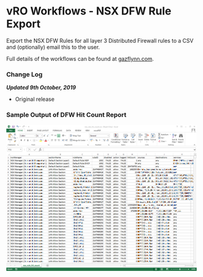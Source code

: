 # vRO Workflows - NSX DFW Rule Export

Export the NSX DFW Rules for all layer 3 Distributed Firewall rules to a CSV and (optionally) email this to the user.

Full details of the workflows can be found at [gazflynn.com](https://gazflynn.com/technology/vmware/export-nsx-dfw-rules-using-vro/).

### Change Log

***Updated 9th October, 2019***
- Original release

### Sample Output of DFW Hit Count Report

![Image of Sample DFW Hit Count Report](https://github.com/GaryFlynn/vro-workflows-nsx-dfw-export/raw/master/nsx-rule-hit-count-report-output.PNG)
